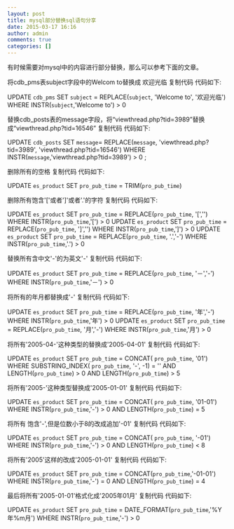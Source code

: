 ```yaml
---
layout: post
title: mysql部分替换sql语句分享
date: 2015-03-17 16:16
author: admin
comments: true
categories: []
---
```

有时候需要对mysql中的内容进行部分替换，那么可以参考下面的文章。


将cdb_pms表subject字段中的Welcom to替换成 欢迎光临 
复制代码 代码如下:

UPDATE `cdb_pms` 
SET `subject` = REPLACE(`subject`, 'Welcome to', '欢迎光临') 
WHERE INSTR(`subject`,'Welcome to') > 0 

替换cdb_posts表的message字段，将“viewthread.php?tid=3989”替换成“viewthread.php?tid=16546” 
复制代码 代码如下:

UPDATE `cdb_posts` 
SET `message`= REPLACE(`message`, 'viewthread.php?tid=3989', 'viewthread.php?tid=16546') 
WHERE INSTR(`message`,'viewthread.php?tid=3989') > 0 ; 

删除所有的空格 
复制代码 代码如下:

UPDATE `es_product` SET `pro_pub_time` = TRIM(`pro_pub_time`) 

删除所有饱含'['或者']'或者'.'的字符 
复制代码 代码如下:

UPDATE `es_product` SET `pro_pub_time` = REPLACE(`pro_pub_time`, '[','') WHERE INSTR(`pro_pub_time`,'[') > 0 
UPDATE `es_product` SET `pro_pub_time` = REPLACE(`pro_pub_time`, ']','') WHERE INSTR(`pro_pub_time`,']') > 0 
UPDATE `es_product` SET `pro_pub_time` = REPLACE(`pro_pub_time`, '.','-') WHERE INSTR(`pro_pub_time`,'.') > 0 

替换所有含中文'-'的为英文'-' 
复制代码 代码如下:

UPDATE `es_product` SET `pro_pub_time` = REPLACE(`pro_pub_time`, '－','-') WHERE INSTR(`pro_pub_time`,'－') > 0 

将所有的年月都替换成'-' 
复制代码 代码如下:

UPDATE `es_product` SET `pro_pub_time` = REPLACE(`pro_pub_time`, '年','-') WHERE INSTR(`pro_pub_time`,'年') > 0 
UPDATE `es_product` SET `pro_pub_time` = REPLACE(`pro_pub_time`, '月','-') WHERE INSTR(`pro_pub_time`,'月') > 0 

将所有'2005-04-'这种类型的替换成'2005-04-01' 
复制代码 代码如下:

UPDATE `es_product` SET `pro_pub_time` = CONCAT( `pro_pub_time`, '01') WHERE SUBSTRING_INDEX( `pro_pub_time`, '-', -1) = '' AND LENGTH(`pro_pub_time`) > 0 AND LENGTH(`pro_pub_time`) > 5 

将所有'2005-'这种类型替换成'2005-01-01' 
复制代码 代码如下:

UPDATE `es_product` SET `pro_pub_time` = CONCAT( `pro_pub_time`, '01-01') WHERE INSTR(`pro_pub_time`,'-') > 0 AND LENGTH(`pro_pub_time`) = 5 

将所有 饱含'-',但是位数小于8的改成追加'-01' 
复制代码 代码如下:

UPDATE `es_product` SET `pro_pub_time` = CONCAT( `pro_pub_time`, '-01') WHERE INSTR(`pro_pub_time`,'-') > 0 AND LENGTH(`pro_pub_time`) < 8 

将所有'2005'这样的改成'2005-01-01' 
复制代码 代码如下:

UPDATE `es_product` SET `pro_pub_time` = CONCAT(`pro_pub_time`,'-01-01') WHERE INSTR(`pro_pub_time`,'-') = 0 AND LENGTH(`pro_pub_time`) = 4 

最后将所有'2005-01-01'格式化成'2005年01月' 
复制代码 代码如下:

UPDATE `es_product` SET `pro_pub_time` = DATE_FORMAT(`pro_pub_time`,'%Y年%m月') WHERE INSTR(`pro_pub_time`,'-') > 0 
